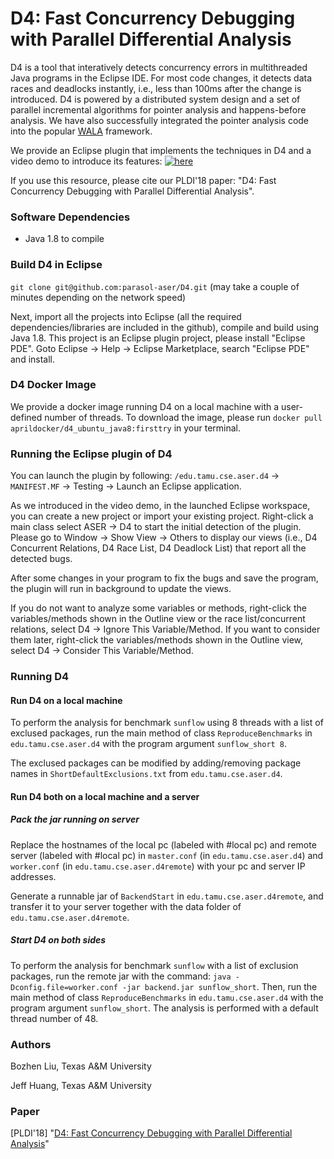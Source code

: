 # D4: Fast Concurrency Debugging with Parallel Differential Analysis

D4 is a tool that interatively detects concurrency errors in multithreaded Java programs in the Eclipse IDE. For most code changes, it detects data races and deadlocks instantly, i.e., less than 100ms after the change is introduced. D4 is powered by a distributed system design and a set of parallel incremental algorithms for pointer analysis and happens-before analysis. We have also successfully integrated the pointer analysis code into the popular [WALA](https://github.com/april1989/Incremental_Points_to_Analysis.git) framework.

We provide an Eclipse plugin that implements the techniques in D4 and a video demo to introduce its features: 
[![here](https://github.com/parasol-aser/D4/blob/master/d4_demo_fig.png)](https://www.youtube.com/watch?v=88W40z15kR4)

If you use this resource, please cite our PLDI'18 paper: "D4: Fast Concurrency Debugging with Parallel Differential Analysis".

### Software Dependencies
- Java 1.8 to compile

### Build D4 in Eclipse

````git clone git@github.com:parasol-aser/D4.git```` (may take a couple of minutes depending on the network speed)

Next, import all the projects into Eclipse (all the required dependencies/libraries are included in the github), compile and build using Java 1.8. This project is an Eclipse plugin project, please install "Eclipse PDE". Goto Eclipse -> Help -> Eclipse Marketplace, search "Eclipse PDE" and install. 

### D4 Docker Image
We provide a docker image running D4 on a local machine with a user-defined number of threads. To download the image, please run 
````docker pull aprildocker/d4_ubuntu_java8:firsttry```` 
in your terminal. 

### Running the Eclipse plugin of D4 
You can launch the plugin by following:  ````/edu.tamu.cse.aser.d4```` -> ````MANIFEST.MF```` -> Testing -> Launch an Eclipse application. 

As we introduced in the video demo, in the launched Eclipse workspace, you can create a new project or import your existing project. Right-click a main class select ASER -> D4 to start the initial detection of the plugin. Please go to Window -> Show View -> Others to display our views (i.e., D4 Concurrent Relations, D4 Race List, D4 Deadlock List) that report all the detected bugs. 

After some changes in your program to fix the bugs and save the program, the plugin will run in background to update the views.

If you do not want to analyze some variables or methods, right-click the variables/methods shown in the Outline view or the race list/concurrent relations, select D4 -> Ignore This Variable/Method. If you want to consider them later, right-click the variables/methods shown in the Outline view, select D4 -> Consider This Variable/Method.


### Running D4 
#### Run D4 on a local machine
To perform the analysis for benchmark ````sunflow```` using 8 threads with a list of exclused packages, run the main method of class ````ReproduceBenchmarks```` in ````edu.tamu.cse.aser.d4```` with the program argument ````sunflow_short 8````.

The exclused packages can be modified by adding/removing package names in ````ShortDefaultExclusions.txt```` from ````edu.tamu.cse.aser.d4````.

#### Run D4 both on a local machine and a server
##### Pack the jar running on server
Replace the hostnames of the local pc (labeled with #local pc) and remote server (labeled with #local pc) in ````master.conf```` (in ````edu.tamu.cse.aser.d4````) and ````worker.conf```` (in ````edu.tamu.cse.aser.d4remote````) with your pc and server IP addresses.

Generate a runnable jar of ````BackendStart```` in ````edu.tamu.cse.aser.d4remote````, and transfer it to your server together with the data folder of ````edu.tamu.cse.aser.d4remote````.

##### Start D4 on both sides
To perform the analysis for benchmark ````sunflow```` with a list of exclusion packages, run the remote jar with the command: ````java -Dconfig.file=worker.conf -jar backend.jar sunflow_short````. Then, run the main method of class ````ReproduceBenchmarks```` in ````edu.tamu.cse.aser.d4```` with the program argument ````sunflow_short````. The analysis is performed with a default thread number of 48. 


### Authors
Bozhen Liu, Texas A&M University

Jeff Huang, Texas A&M University

### Paper
[PLDI'18] "[D4: Fast Concurrency Debugging with Parallel Differential Analysis](https://parasol.tamu.edu/~jeff/d4.pdf)"
